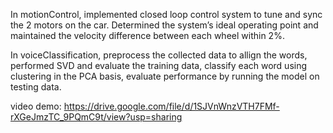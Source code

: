In motionControl, implemented closed loop control system to tune and sync the 2 motors on the car. 
Determined the system’s ideal operating point and maintained the velocity difference between each wheel within 2%.

In voiceClassification, preprocess the collected data to allign the words, performed SVD and evaluate the training data,
classify each word using clustering in the PCA basis, evaluate performance by running the model on testing data.

video demo: https://drive.google.com/file/d/1SJVnWnzVTH7FMf-rXGeJmzTC_9PQmC9t/view?usp=sharing
